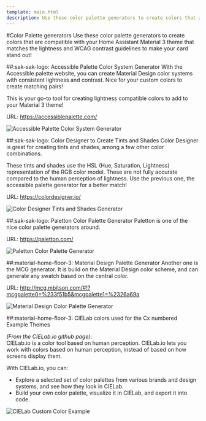 ```yaml
---
template: main.html
description: Use these color palette generators to create colors that are compatible with the Material 3 themes that match the lightness and WCAG contrast guidelines to make your card stand out!
---
```


#Color Palette generators
Use these color palette generators to create colors that are compatible with your Home Assistant Material 3 theme that matches the lightness and WCAG contrast guidelines to make your card stand out!

##:sak-sak-logo: Accessible Palette Color System Generator
With the Accessible palette website, you can create Material Design color systems with consistent lightness and contrast. Nice for your custom colors to create matching pairs!

This is your go-to tool for creating lightness compatible colors to add to your Material 3 theme!

URL: https://accessiblepalette.com/

![Accessible Palette Color System Generator]

##:sak-sak-logo: Color Designer to Create Tints and Shades
Color Designer is great for creating tints and shades, among a few other color combinations.

These tints and shades use the HSL (Hue, Saturation, Lightness) representation of the RGB color model. These are not fully accurate compared to the human perception of lightness. Use the previous one, the accessible palette generator for a better match!

URL: https://colordesigner.io/

![Color Designer Tints and Shades Generator]

##:sak-sak-logo: Paletton Color Palette Generator
Paletton is one of the nice color palette generators around.

URL: https://paletton.com/

![Paletton Color Palette Generator]

##:material-home-floor-3: Material Design Palette Generator
Another one is the MCG generator. It is build on the Material Design color scheme, and can generate any swatch based on the central color.

URL: http://mcg.mbitson.com/#!?mcgpalette0=%233f51b5&mcgpalette1=%2326a69a

![Material Design Color Palette Generator]

##:material-home-floor-3: CIELab colors used for the Cx numbered Example Themes

_(From the CIELab.io github page)_:
<br>CIELab.io is a color tool based on human perception. CIELab.io lets you work with colors based on human perception, instead of based on how screens display them.

With CIELab.io, you can:

- Explore a selected set of color palettes from various brands and design systems, and see how they look in CIELab.
- Build your own color palette, visualize it in CIELab, and export it into code.


![CIELab Custom Color Example]


[Paletton Color Palette Generator]: ../assets/screenshots/paletton-com.png "Paletton color palette generator"
[Material Design Color Palette Generator]: ../assets/screenshots/mcg-mbitson-com.png "Material Design color palette generator"
[Color Designer Tints and Shades Generator]: ../assets/screenshots/colordesigner-io-full.png "Color Designer tints and shades generator"
[Accessible Palette Color System Generator]: ../assets/screenshots/accessible-palette-com-screenshot.png "Accessible palette color system generator"
[CIELab Custom Color Example]: ../assets/screenshots/cielab-io-colors.png "CIELab custom color example"
